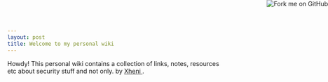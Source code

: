 ```yaml
---
layout: post
title: Welcome to my personal wiki
---
```


<a href="https://github.com/xh3n1/wiki"><img style="position: absolute; top: 0; right: 0; border: 0;" src="https://s3.amazonaws.com/github/ribbons/forkme_right_green_007200.png" alt="Fork me on GitHub"></a>

<div class="message">
  Howdy!
  This personal wiki contains a collection of links, notes, resources etc about security stuff and not only. by <a href="https://xheni.me" target="\_blank" > Xheni </a>.
</div>
